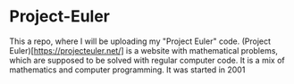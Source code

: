 # Project-Euler

This a repo, where I will be uploading my "Project Euler" code. (Project Euler)[https://projecteuler.net/] is a website with mathematical problems, which are supposed to be solved with regular computer code. It is a mix of mathematics and computer programming. It was started in 2001

